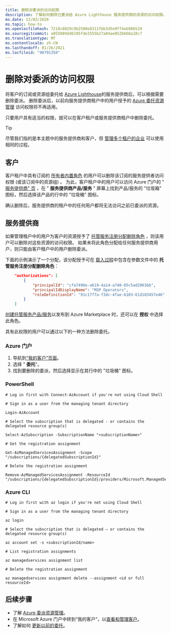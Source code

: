 ```yaml
---
title: 删除对委派的访问权限
description: 了解如何删除已委派给 Azure Lighthouse 服务提供商的资源的访问权限。
ms.date: 12/03/2020
ms.topic: how-to
ms.openlocfilehash: 7218c8829c9b2500e8311fbb3d5e9ff4eb986529
ms.sourcegitcommit: a055089dd6195fde2555b27a84ae052b668a18c7
ms.translationtype: MT
ms.contentlocale: zh-CN
ms.lasthandoff: 01/26/2021
ms.locfileid: "98791350"
---
```

# <a name="remove-access-to-a-delegation"></a>删除对委派的访问权限

将客户的订阅或资源组委托给 [Azure Lighthouse](../overview.md)的服务提供商后，可以根据需要删除委派。 删除委派后，以前向服务提供商租户中的用户授予的 [Azure 委托资源管理](../concepts/azure-delegated-resource-management.md) 访问权限将不再适用。

只要用户具有适当的权限，就可以在客户租户或服务提供商租户中删除委托。

> [!TIP]
> 尽管我们指的是本主题中的服务提供商和客户，但 [管理多个租户的企业](../concepts/enterprise.md) 可以使用相同的过程。

## <a name="customers"></a>客户

客户租户中具有订阅的 [所有者内置角色](../../role-based-access-control/built-in-roles.md#owner) 的用户可以删除该订阅的服务提供者访问权限 (或该订阅中的资源组) 。 为此，客户租户中的用户可以访问 Azure 门户的 " [服务提供商" 页](view-manage-service-providers.md#add-or-remove-service-provider-offers) ，在 " **服务提供商产品/服务** " 屏幕上找到产品/服务的 "垃圾箱" 图标，然后选择该产品的行中的 "垃圾桶" 图标。

确认删除后，服务提供商的租户中的任何用户都将无法访问之前已委派的资源。

## <a name="service-providers"></a>服务提供商

如果管理租户中的用户为客户的资源授予了 [托管服务注册分配删除角色](../../role-based-access-control/built-in-roles.md#managed-services-registration-assignment-delete-role) ，则该用户可以删除对这些资源的访问权限。 如果未将此角色分配给任何服务提供商用户，则只能由客户租户中的用户删除委派。

下面的示例演示了一个分配，该分配授予可在 [载入过程](onboard-customer.md)中包含在参数文件中的 **托管服务注册分配删除角色**：

```json
    "authorizations": [ 
        { 
            "principalId": "cfa7496e-a619-4a14-a740-85c5ad2063bb", 
            "principalIdDisplayName": "MSP Operators", 
            "roleDefinitionId": "91c1777a-f3dc-4fae-b103-61d183457e46" 
        } 
    ] 
```

[创建托管服务产品/服务](../../marketplace/plan-managed-service-offer.md)以发布到 Azure Marketplace 时，还可以在 **授权** 中选择此角色。

具有此权限的用户可以通过以下的一种方法删除委托。

### <a name="azure-portal"></a>Azure 门户

1. 导航到[“我的客户”页面](view-manage-customers.md)。
2. 选择 " **委托**"。
3. 找到要删除的委派，然后选择显示在其行中的 "垃圾桶" 图标。

### <a name="powershell"></a>PowerShell

```azurepowershell-interactive
# Log in first with Connect-AzAccount if you're not using Cloud Shell

# Sign in as a user from the managing tenant directory 

Login-AzAccount

# Select the subscription that is delegated - or contains the delegated resource group(s)

Select-AzSubscription -SubscriptionName "<subscriptionName>"

# Get the registration assignment

Get-AzManagedServicesAssignment -Scope "/subscriptions/{delegatedSubscriptionId}"

# Delete the registration assignment

Remove-AzManagedServicesAssignment -ResourceId "/subscriptions/{delegatedSubscriptionId}/providers/Microsoft.ManagedServices/registrationAssignments/{assignmentGuid}"
```

### <a name="azure-cli"></a>Azure CLI

```azurecli-interactive
# Log in first with az login if you're not using Cloud Shell

# Sign in as a user from the managing tenant directory

az login

# Select the subscription that is delegated – or contains the delegated resource group(s)

az account set -s <subscriptionId/name>

# List registration assignments

az managedservices assignment list

# Delete the registration assignment

az managedservices assignment delete --assignment <id or full resourceId>
```

## <a name="next-steps"></a>后续步骤

- 了解 [Azure 委派资源管理](../concepts/azure-delegated-resource-management.md)。
- 在 Microsoft Azure 门户中转到“我的客户”，以[查看和管理客户](view-manage-customers.md)。
- 了解如何 [更新以前的委托](update-delegation.md)。
